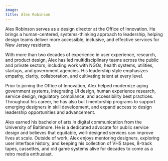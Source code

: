 ```yaml
---
image:
title: Alex Robinson
---
```


Alex Robinson serves as a design director at the Office of Innovation. He brings a human-centered, systems-thinking approach to leadership, helping design teams deliver more accessible, inclusive, and effective services for New Jersey residents.

With more than two decades of experience in user experience, research, and product design, Alex has led multidisciplinary teams across the public and private sectors, including work with NGOs, health systems, utilities, startups, and government agencies. His leadership style emphasizes empathy, clarity, collaboration, and cultivating talent at every level. 

Prior to joining the Office of Innovation, Alex helped modernize aging government systems, integrating UI design, human experience research, service design, regulatory compliance, and accessibility best practices. Throughout his career, he has also built mentorship programs to support emerging designers in skill development, and expand access to design leadership opportunities and advancement.

Alex earned his bachelor of arts in digital communication from the University of Baltimore. He is a dedicated advocate for public service design and believes that equitable, well-designed services can improve lives at scale. Outside of work, Alex enjoys mentoring designers, exploring user interface history, and keeping his collection of VHS tapes, 8-track tapes, cassettes, and old game systems alive for decades to come as a retro media enthusiast.
